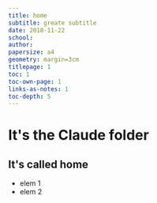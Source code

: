 ```yaml
---
title: home
subtitle: greate subtitle
date: 2018-11-22
school: 
author: 
papersize: a4
geometry: margin=3cm
titlepage: 1
toc: 1
toc-own-page: 1
links-as-notes: 1
toc-depth: 5
---
```

# It's the Claude folder
## It's called home
* elem 1
* elem 2